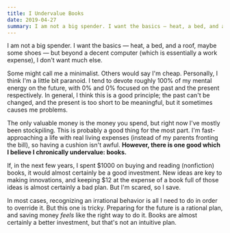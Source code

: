```yaml
---
title: I Undervalue Books
date: 2019-04-27
summary: I am not a big spender. I want the basics — heat, a bed, and a roof, maybe some shoes — but beyond a decent computer (which is essentially a work expense), I don't want much else.
---
```

I am not a big spender. I want the basics — heat, a bed, and a roof, maybe some shoes — but beyond a decent computer (which is essentially a work expense), I don't want much else.

Some might call me a minimalist. Others would say I'm cheap. Personally, I think I'm a little bit paranoid. I tend to devote roughly 100% of my mental energy on the future, with 0% and 0% focused on the past and the present respectively. In general, I think this is a good principle; the past can't be changed, and the present is too short to be meaningful, but it sometimes causes me problems.

The only valuable money is the money you spend, but right now I've mostly been stockpiling. This is probably a good thing for the most part. I'm fast-approaching a life with real living expenses (instead of my parents fronting the bill), so having a cushion isn't awful. **However, there is one good which I believe I chronically undervalue: books.**

If, in the next few years, I spent $1000 on buying and reading (nonfiction) books, it would almost certainly be a good investment. New ideas are key to making innovations, and keeping $12 at the expense of a book full of those ideas is almost certainly a bad plan. But I'm scared, so I save.

In most cases, recognizing an irrational behavior is all I need to do in order to override it. But this one is tricky. Preparing for the future is a rational plan, and saving money *feels* like the right way to do it. Books are almost certainly a better investment, but that's not an intuitive plan.